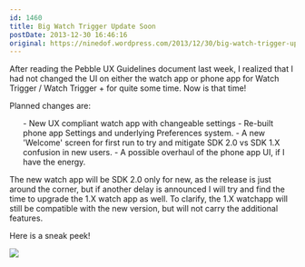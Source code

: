 ```yaml
---
id: 1460
title: Big Watch Trigger Update Soon
postDate: 2013-12-30 16:46:16
original: https://ninedof.wordpress.com/2013/12/30/big-watch-trigger-update-soon/
---
```


After reading the Pebble UX Guidelines document last week, I realized that I had not changed the UI on either the watch app or phone app for Watch Trigger / Watch Trigger + for quite some time. Now is that time!

Planned changes are:
<ol>
	- New UX compliant watch app with changeable settings
	- Re-built phone app Settings and underlying Preferences system.
	- A new 'Welcome' screen for first run to try and mitigate SDK 2.0 vs SDK 1.X confusion in new users.
	- A possible overhaul of the phone app UI, if I have the energy.
</ol>
The new watch app will be SDK 2.0 only for new, as the release is just around the corner, but if another delay is announced I will try and find the time to upgrade the 1.X watch app as well. To clarify, the 1.X watchapp will still be compatible with the new version, but will not carry the additional features.

Here is a sneak peek!

![](http://ninedof.files.wordpress.com/2013/12/pebble-screenshot_2013-12-30_16-42-52.png)
